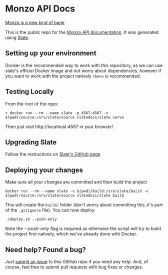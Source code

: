 Monzo API Docs
========

[Monzo is a new kind of bank](https://monzo.com).

This is the public repo for the [Monzo API documentation](https://monzo.com/docs). It was generated using [Slate](https://github.com/slatedocs/slate).

Setting up your environment
-----------------------

Docker is the recommended way to work with this repository, as we can use slate's official Docker image and not worry
about dependencies, however if you want to work with the project natively `rbenv` is recommended.

Testing Locally
-----------------------

From the root of the repo:
```
> docker run --rm --name slate -p 4567:4567 -v $(pwd)/source:/srv/slate/source slatedocs/slate serve
```

Then just visit http://localhost:4567 in your browser!

Upgrading Slate
-----------------------

Follow the instructions on [Slate's GitHub page](https://github.com/slatedocs/slate/wiki/Updating-Slate)

Deploying your changes
-----------------------

Make sure all your changes are committed and then build the project

```
docker run --rm --name slate -v $(pwd)/build:/srv/slate/build -v $(pwd)/source:/srv/slate/source slatedocs/slate build
```

This will create the `build/` folder (don't worry about committing this, it's part of the `.gitignore` file). You can now 
deploy: 

```
./deploy.sh --push-only
```

Note the --push-only flag is required as otherwise the script will try to build the project first natively, which we've
already done with Docker.

Need help? Found a bug?
-----------------------

Just [submit an issue](https://github.com/monzo/docs/issues) to this GitHub repo if you need any help. And, of course, feel free to submit pull requests with bug fixes or changes.
